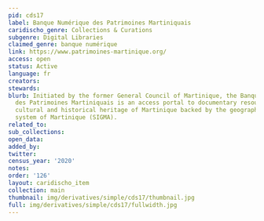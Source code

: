 ```yaml
---
pid: cds17
label: Banque Numérique des Patrimoines Martiniquais
caridischo_genre: Collections & Curations
subgenre: Digital Libraries
claimed_genre: banque numérique
link: https://www.patrimoines-martinique.org/
access: open
status: Active
language: fr
creators:
stewards:
blurb: Initiated by the former General Council of Martinique, the Banque Numérique
  des Patrimoines Martiniquais is an access portal to documentary resources on the
  cultural and historical heritage of Martinique backed by the geographic information
  system of Martinique (SIGMA).
related_to:
sub_collections:
open_data:
added_by:
twitter:
census_year: '2020'
notes:
order: '126'
layout: caridischo_item
collection: main
thumbnail: img/derivatives/simple/cds17/thumbnail.jpg
full: img/derivatives/simple/cds17/fullwidth.jpg
---
```

